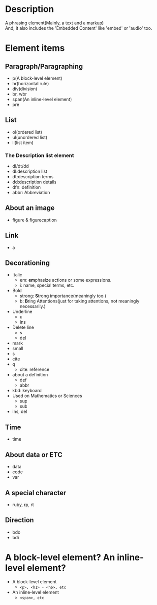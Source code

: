 # Description

A phrasing element(Mainly, a text and a markup)  
And, it also includes the 'Embedded Content' like 'embed' or 'audio' too.

# Element items

## Paragraph/Paragraphing

- p(A block-level element)
- hr(horizontal rule)
- div(division)
- br, wbr
- span(An inline-level element)
- pre

## List

- ol(ordered list)
- ul(unordered list)
- li(list item)

### The Description list element

- dl/dt/dd
- dl:description list
- dt:description terms
- dd:description details
- dfn: definition
- abbr: Abbreviation

## About an image

- figure & figurecaption

## Link

- a

## Decorationing

- Italic
  - em: **em**phasize actions or some expressions.
  - i: name, special terms, etc.
- Bold
  - strong: **S**trong importance(meaningly too.)
  - b: **B**ring Attentions(just for taking attentions, not meaningly necessarily.)
- Underline
  - u
  - ins
- Delete line
  - s
  - del
- mark
- small
- s
- cite
- q
  - cite: reference
- about a definition
  - def
  - abbr
- kbd: keyboard
- Used on Mathematics or Sciences
  - sup
  - sub
- ins, del

## Time

- time

## About data or ETC

- data
- code
- var

## A special character

- ruby, rp, rt

## Direction

- bdo
- bdi

# A block-level element? An inline-level element?

- A block-level element
  - `<p>, <h1> - <h6>, etc`
- An inline-level element
  - `<span>, etc`
